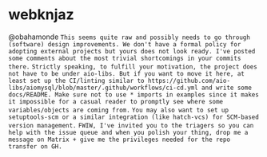  # webknjaz
 @obahamonde 
 `This seems quite raw and possibly needs to go through (software) design improvements. We don't have a formal policy for adopting external projects but yours does not look ready. I've posted some comments about the most trivial shortcomings in your commits there.`
`Strictly speaking, to fulfill your motivation, the project does not have to be under aio-libs. But if you want to move it here, at least set up the CI/linting similar to https://github.com/aio-libs/aiomysql/blob/master/.github/workflows/ci-cd.yml and write some docs/README. Make sure not to use * imports in examples since it makes it impossible for a casual reader to promptly see where some variables/objects are coming from.`
`You may also want to set up setuptools-scm or a similar integration (like hatch-vcs) for SCM-based version management.`
`FWIW, I've invited you to the triagers so you can help with the issue queue and when you polish your thing, drop me a message on Matrix + give me the privileges needed for the repo transfer on GH.`